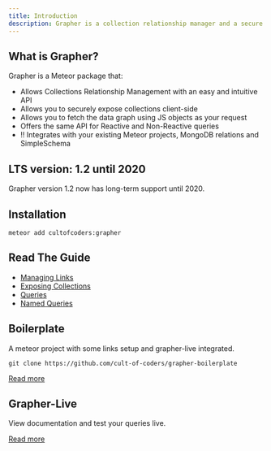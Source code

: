 ```yaml
---
title: Introduction
description: Grapher is a collection relationship manager and a secure data fetcher.
---
```


## What is Grapher?

Grapher is a Meteor package that:

- Allows Collections Relationship Management with an easy and intuitive API
- Allows you to securely expose collections client-side
- Allows you to fetch the data graph using JS objects as your request
- Offers the same API for Reactive and Non-Reactive queries
- !! Integrates with your existing Meteor projects, MongoDB relations and SimpleSchema

## LTS version: 1.2 until 2020

Grapher version 1.2 now has long-term support until 2020.

## Installation

```
meteor add cultofcoders:grapher
```

## Read The Guide

- [Managing Links](/guide/links.html)
- [Exposing Collections](/guide/exposure.html)
- [Queries](/guide/query.html)
- [Named Queries](/guide/namedQuery.html)

## Boilerplate

A meteor project with some links setup and grapher-live integrated.

```
git clone https://github.com/cult-of-coders/grapher-boilerplate
```

[Read more](/packages/boilerplate.html)

## Grapher-Live

View documentation and test your queries live.

[Read more](/packages/live.html)
